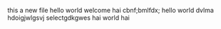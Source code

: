 this a new file 
hello world
welcome
hai
cbnf;bmlfdx;
hello world dvlma
hdoigjwlgsvj
selectgdkgwes
hai world hai